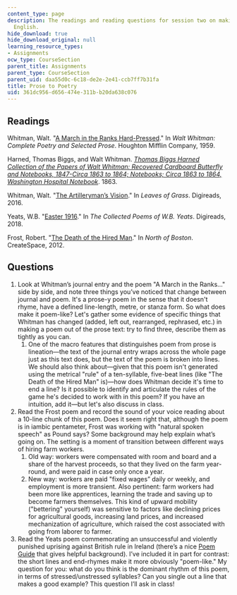 ```yaml
---
content_type: page
description: The readings and reading questions for session two on making poetry in
  English.
hide_download: true
hide_download_original: null
learning_resource_types:
- Assignments
ocw_type: CourseSection
parent_title: Assignments
parent_type: CourseSection
parent_uid: daa55d0c-6c18-de2e-2e41-ccb7ff7b31fa
title: Prose to Poetry
uid: 361dc956-d656-474e-311b-b20da638c076
---
```


Readings
--------

Whitman, Walt. "[A March in the Ranks Hard-Pressed](https://www.poetryfoundation.org/poems/52828/a-march-in-the-ranks-hard-prest-and-the-road-unknown)." In _Walt Whitman: Complete Poetry and Selected Prose_. Houghton Mifflin Company, 1959.

Harned, Thomas Biggs, and Walt Whitman. [_Thomas Biggs Harned Collection of the Papers of Walt Whitman: Recovered Cardboard Butterfly and Notebooks, 1847-Circa 1863 to 1864; Notebooks; Circa 1863 to 1864, Washington Hospital Notebook_](https://www.loc.gov/item/mss454430220). 1863.

Whitman, Walt. "[The Artilleryman’s Vision](https://whitmanarchive.org/published/LG/1891/poems/175)." In _Leaves of Grass_. Digireads, 2016.

Yeats, W.B. "[Easter 1916](https://www.poetryfoundation.org/poems/43289/easter-1916)." In _The Collected Poems of W.B. Yeats_. Digireads, 2018.

Frost, Robert. "[The Death of the Hired Man](https://www.poetryfoundation.org/poems/44261/the-death-of-the-hired-man)." In _North of Boston_. CreateSpace, 2012.

Questions
---------

1.  Look at Whitman’s journal entry and the poem "A March in the Ranks…" side by side, and note three things you’ve noticed that change between journal and poem. It's a prose-y poem in the sense that it doesn't rhyme, have a defined line-length, metre, or stanza form. So what does make it poem-like? Let's gather some evidence of specific things that Whitman has changed (added, left out, rearranged, rephrased, etc.) in making a poem out of the prose text: try to find three, describe them as tightly as you can.
    1.  One of the macro features that distinguishes poem from prose is lineation—the text of the journal entry wraps across the whole page just as this text does, but the text of the poem is broken into lines. We should also think about—given that this poem isn't generated using the metrical "rule" of a ten-syllable, five-beat lines (like "The Death of the Hired Man" is)—how does Whitman decide it's time to end a line? Is it possible to identify and articulate the rules of the game he's decided to work with in this poem? If you have an intuition, add it—but let's also discuss in class.
2.  Read the Frost poem and record the sound of your voice reading about a 10-line chunk of this poem. Does it seem right that, although the poem is in iambic pentameter, Frost was working with "natural spoken speech" as Pound says? Some background may help explain what’s going on. The setting is a moment of transition between different ways of hiring farm workers.
    1.  Old way: workers were compensated with room and board and a share of the harvest proceeds, so that they lived on the farm year-round, and were paid in case only once a year.
    2.  New way: workers are paid "fixed wages” daily or weekly, and employment is more transient. Also pertinent: farm workers had been more like apprentices, learning the trade and saving up to become farmers themselves. This kind of upward mobility ("bettering" yourself) was sensitive to factors like declining prices for agricultural goods, increasing land prices, and increased mechanization of agriculture, which raised the cost associated with going from laborer to farmer.
3.  Read the Yeats poem commemorating an unsuccessful and violently punished uprising against British rule in Ireland (there’s a nice [Poem Guide](https://www.poetryfoundation.org/articles/70114/william-butler-yeats-easter-1916) that gives helpful background). I’ve included it in part for contrast: the short lines and end-rhymes make it more obviously "poem-like." My question for you: what do you think is the dominant rhythm of this poem, in terms of stressed/unstressed syllables? Can you single out a line that makes a good example? This question I’ll ask in class!